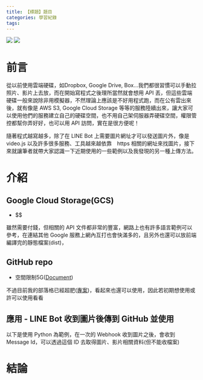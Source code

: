 ```yaml
---
title: 【標題】題目
categories: 學習紀錄
tags:
---
```



![](https://nijialin.com/images/2022/)
![](https://nijialin.com/images/common.jpeg)


# 前言

從以前使用雲端硬碟，如Dropbox, Google Drive, Box...我們都很習慣可以手動拉照片、影片上去放，而在開始寫程式之後理所當然就會想用 API 丟，但這些雲端硬碟一般來說除非用模擬器，不然理論上應該是不好用程式跑，而在公有雲出來後，就有像是 AWS S3, Google Cloud Storage 等等的服務陸續出來，讓大家可以使用他們的服務建立自己的硬碟空間，也不用自己架伺服器弄硬碟空間，權限管控都幫你弄好好，也可以用 API 訪問，實在是很方便呢！

隨著程式越寫越多，除了在 LINE Bot 上需要圖片網址才可以發送圖片外，像是 video.js 以及許多很多服務、工具越來越依靠　https 相關的網址來找圖片，接下來就讓筆者就帶大家認識一下近期使用的一些範例以及我發現的另一種上傳方法。

<!-- more -->

# 介紹


## Google Cloud Storage(GCS)

- $$

雖然需要付錢，但相關的 API 文件都非常的豐富，網路上也有許多語言範例可以參考，在連結其他 Google 服務上網內互打也會快滿多的，且另外也還可以放前端編譯完的靜態檔案(dist)，

## GitHub repo

- 空間限制5G([Document]())

不過目前我的部落格已經超肥([專案]())，看起來也還可以使用，因此若初期想使用或許可以使用看看

## 應用 - LINE Bot 收到圖片後傳到 GitHub 並使用

以下是使用 Python 為範例，在一次的 Webhook 收到圖片之後，會收到 Message Id，可以透過這個 ID 去取得圖片、影片相關資料(但不能收檔案)

<script src="https://gist.github.com/louis70109/d9badb4defce9c33a5e89b1d2c0c82ed.js"></script>

# 結論

<style>
  section.compact {
    font-size: 150%  
  }
  img[alt~="center"] {
    display: block;
    margin: 0 auto;
  }
</style>